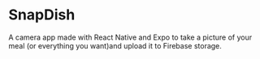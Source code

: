# SnapDish
A camera app made with React Native and Expo to take a picture of your meal (or everything you want)and upload it to Firebase storage.
